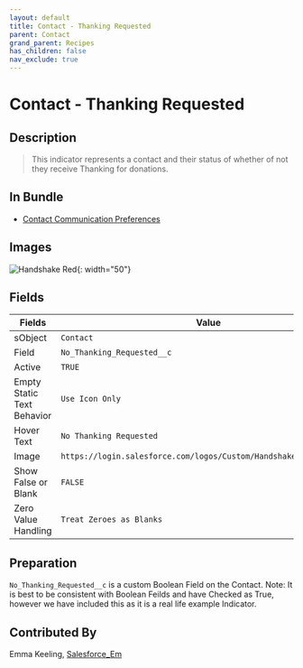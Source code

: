 ```yaml
---
layout: default
title: Contact - Thanking Requested
parent: Contact
grand_parent: Recipes
has_children: false
nav_exclude: true
---
```



# Contact - Thanking Requested

## Description
> This indicator represents a contact and their status of whether of not they receive Thanking for donations.

## In Bundle
* [Contact Communication Preferences](../contact/bundle-contact-communication-preferences.md)

## Images 

![Handshake Red](https://login.salesforce.com/logos/Custom/Handshake_Red/logo.png){: width="50"}


## Fields

Fields | Value
-- | --
sObject | `Contact`
Field | `No_Thanking_Requested__c`
Active | `TRUE`
Empty Static Text Behavior | `Use Icon Only`
Hover Text | `No Thanking Requested`
Image | `https://login.salesforce.com/logos/Custom/Handshake_Red/logo.png`
Show False or Blank | `FALSE`
Zero Value Handling | `Treat Zeroes as Blanks`

## Preparation
`No_Thanking_Requested__c` is a custom Boolean Field on the Contact.
Note: It is best to be consistent with Boolean Feilds and have Checked as True, however we have included this as it is a real life example Indicator. 

## Contributed By
Emma Keeling, [Salesforce_Em](https://github.com/Salesforce-Em)